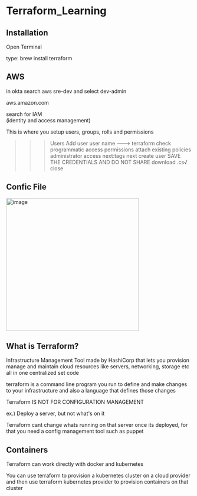 # Terraform_Learning

Installation
----------------------

Open Terminal

type:    brew install terraform



AWS
------------------------
in okta search aws sre-dev and select dev-admin

aws.amazon.com

search for IAM     
(identity and access management)

This is where you setup users, groups, rolls and permissions

>>> Users
>>> Add user
>>> user name ---> terraform
>>> check programmatic access
>>> permissions
>>> attach existing policies
>>> administrator access
>>> next:tags
>>> next
>>> create user
>>> SAVE THE CREDENTIALS AND DO NOT SHARE download .cs√
>>> close

Confic File
----------------------------
<img width="359" alt="image" src="https://user-images.githubusercontent.com/58194115/182642822-e35b573f-2d93-495a-8fb5-03a6289dcc61.png">





What is Terraform?
----------------------------

Infrastructure Management Tool made by HashiCorp that lets you provision manage and maintain cloud resources like servers, networking, storage etc all in one centralized set code

terraform is a command line program you run to define and make changes to your infrastructure and also a language that defines those changes

Terraform IS NOT FOR CONFIGURATION MANAGEMENT

ex.) Deploy a server, but not what's on it

Terraform cant change whats running on that server once its deployed, for that you need a config management tool such as puppet


Containers
---------------------------

Terraform can work directly with docker and kubernetes

You can use terraform to provision a kubernetes cluster on a cloud provider and then use terraform kubernetes provider to provision containers on that cluster


